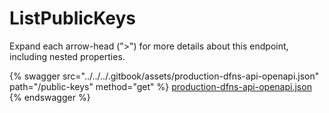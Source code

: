# ListPublicKeys

Expand each arrow-head (">") for more details about this endpoint, including nested properties.

{% swagger src="../../../.gitbook/assets/production-dfns-api-openapi.json" path="/public-keys" method="get" %}
[production-dfns-api-openapi.json](../../../.gitbook/assets/production-dfns-api-openapi.json)
{% endswagger %}
